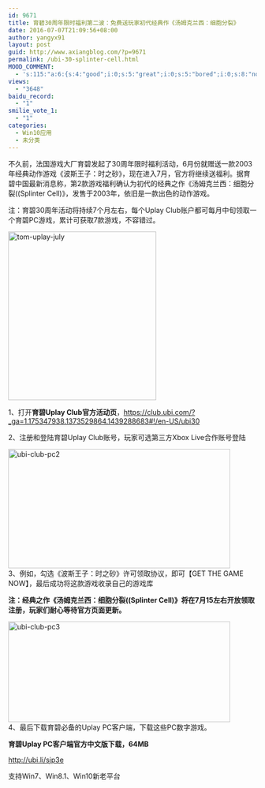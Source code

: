 ```yaml
---
id: 9671
title: 育碧30周年限时福利第二波：免费送玩家初代经典作《汤姆克兰西：细胞分裂》
date: 2016-07-07T21:09:56+08:00
author: yangyx91
layout: post
guid: http://www.axiangblog.com/?p=9671
permalink: /ubi-30-splinter-cell.html
MOOD_COMMENT:
  - 's:115:"a:6:{s:4:"good";i:0;s:5:"great";i:0;s:5:"bored";i:0;s:8:"nonsense";i:0;s:13:"notunderstand";i:0;s:7:"passing";i:0;}";'
views:
  - "3648"
baidu_record:
  - "1"
smilie_vote_1:
  - "1"
categories:
  - Win10应用
  - 未分类
---
```

不久前，法国游戏大厂育碧发起了30周年限时福利活动，6月份就赠送一款2003年经典动作游戏《波斯王子：时之砂》，现在进入7月，官方将继续送福利。据育碧中国最新消息称，第2款游戏福利确认为初代的经典之作《汤姆克兰西：细胞分裂((Splinter Cell)》，发售于2003年，依旧是一款出色的动作游戏。

注：育碧30周年活动将持续7个月左右，每个Uplay Club账户都可每月中旬领取一个育碧PC游戏，累计可获取7款游戏，不容错过。

<a href="http://www.axiangblog.com/ubi-30-splinter-cell.html/tom-uplay-july" rel="attachment wp-att-9673" target="_blank"  rel="nofollow" ><img loading="lazy" class="aligncenter size-full wp-image-9673" src="http://www.axiangblog.com/wp-content/uploads/2016/07/tom-uplay-july.jpg" alt="tom-uplay-july" width="300" height="342" /></a>

1、打开**育碧Uplay Club官方活动页**，<a href="https://club.ubi.com/?_ga=1.175347938.1373529864.1439288683#!/en-US/ubi30" target="_blank"  rel="nofollow" >https://club.ubi.com/?_ga=1.175347938.1373529864.1439288683#!/en-US/ubi30</a>

2、注册和登陆育碧Uplay Club账号，玩家可选第三方Xbox Live合作账号登陆

<a href="http://www.axiangblog.com/uplay-club-pc.html/ubi-club-pc2" rel="attachment wp-att-9640" target="_blank"  rel="nofollow" ><img loading="lazy" class="aligncenter size-full wp-image-9640" src="http://www.axiangblog.com/wp-content/uploads/2016/06/ubi-club-pc2.jpg" alt="ubi-club-pc2" width="450" height="242" /></a>  
3、例如，勾选《波斯王子：时之砂》许可领取协议，即可【GET THE GAME NOW】，最后成功将这款游戏收录自己的游戏库

**注：经典之作《汤姆克兰西：细胞分裂((Splinter Cell)》将在7月15左右开放领取注册，玩家们耐心等待官方页面更新。**

<a href="http://www.axiangblog.com/uplay-club-pc.html/ubi-club-pc3" rel="attachment wp-att-9641" target="_blank"  rel="nofollow" ><img loading="lazy" class="aligncenter size-full wp-image-9641" src="http://www.axiangblog.com/wp-content/uploads/2016/06/ubi-club-pc3.jpg" alt="ubi-club-pc3" width="450" height="204" /></a>  
4、最后下载育碧必备的Uplay PC客户端，下载这些PC数字游戏。

**育碧Uplay PC客户端官方中文版下载，64MB**

<a href="http://ubi.li/sjp3e" target="_blank"  rel="nofollow" >http://ubi.li/sjp3e</a>

支持Win7、Win8.1、Win10新老平台